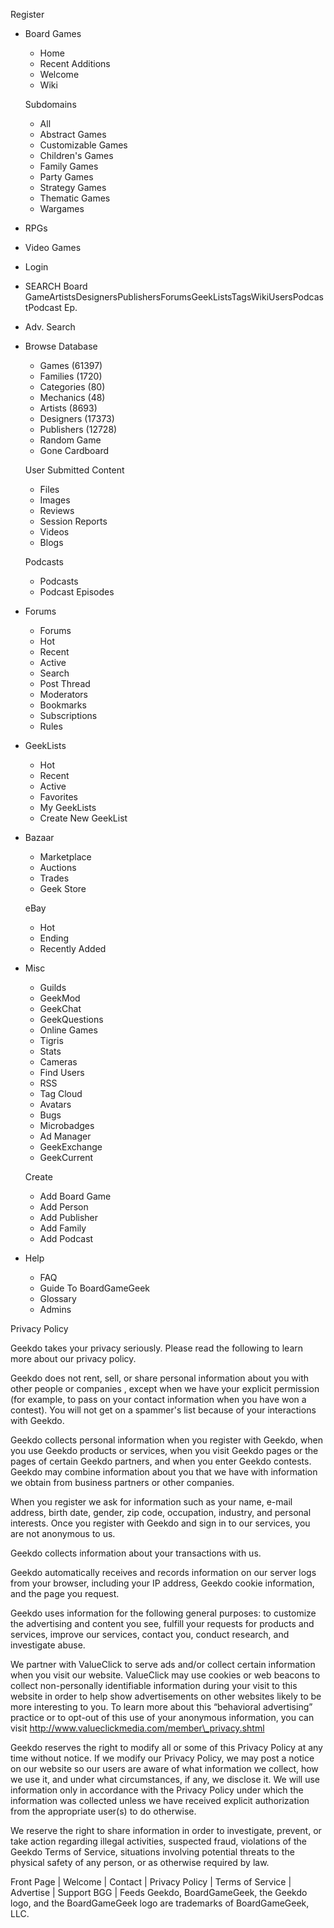   
Register

*   Board Games
    
    *   Home
    *   Recent Additions
    *   Welcome
    *   Wiki
    
    Subdomains
    *   All
    *   Abstract Games
    *   Customizable Games
    *   Children's Games
    *   Family Games
    *   Party Games
    *   Strategy Games
    *   Thematic Games
    *   Wargames
*   RPGs
*   Video Games
*   Login

*   SEARCH Board GameArtistsDesignersPublishersForumsGeekListsTagsWikiUsersPodcastPodcast Ep.
*   Adv. Search

*   Browse Database
    
    *   Games (61397)
    *   Families (1720)
    *   Categories (80)
    *   Mechanics (48)
    *   Artists (8693)
    *   Designers (17373)
    *   Publishers (12728)
    *   Random Game
    *   Gone Cardboard
    
    User Submitted Content
    
    *   Files
    *   Images
    *   Reviews
    *   Session Reports
    *   Videos
    *   Blogs
    
    Podcasts
    *   Podcasts
    *   Podcast Episodes
*   Forums
    *   Forums
    *   Hot
    *   Recent
    *   Active
    *   Search
    *   Post Thread
    *   Moderators
    *   Bookmarks
    *   Subscriptions
    *   Rules
*   GeekLists
    *   Hot
    *   Recent
    *   Active
    *   Favorites
    *   My GeekLists
    *   Create New GeekList
*   Bazaar
    
    *   Marketplace
    *   Auctions
    *   Trades
    *   Geek Store
    
    eBay
    *   Hot
    *   Ending
    *   Recently Added
*   Misc
    
    *   Guilds
    *   GeekMod
    *   GeekChat
    *   GeekQuestions
    *   Online Games
    *   Tigris
    *   Stats
    *   Cameras
    *   Find Users
    *   RSS
    *   Tag Cloud
    *   Avatars
    *   Bugs
    *   Microbadges
    *   Ad Manager
    *   GeekExchange
    *   GeekCurrent
    
    Create
    *   Add Board Game
    *   Add Person
    *   Add Publisher
    *   Add Family
    *   Add Podcast
*   Help
    *   FAQ
    *   Guide To BoardGameGeek
    *   Glossary
    *   Admins

Privacy Policy

Geekdo takes your privacy seriously. Please read the following to learn more about our privacy policy.

Geekdo does not rent, sell, or share personal information about you with other people or companies , except when we have your explicit permission (for example, to pass on your contact information when you have won a contest). You will not get on a spammer's list because of your interactions with Geekdo.

Geekdo collects personal information when you register with Geekdo, when you use Geekdo products or services, when you visit Geekdo pages or the pages of certain Geekdo partners, and when you enter Geekdo contests. Geekdo may combine information about you that we have with information we obtain from business partners or other companies.

When you register we ask for information such as your name, e-mail address, birth date, gender, zip code, occupation, industry, and personal interests. Once you register with Geekdo and sign in to our services, you are not anonymous to us.

Geekdo collects information about your transactions with us.

Geekdo automatically receives and records information on our server logs from your browser, including your IP address, Geekdo cookie information, and the page you request.

Geekdo uses information for the following general purposes: to customize the advertising and content you see, fulfill your requests for products and services, improve our services, contact you, conduct research, and investigate abuse.

We partner with ValueClick to serve ads and/or collect certain information when you visit our website. ValueClick may use cookies or web beacons to collect non-personally identifiable information during your visit to this website in order to help show advertisements on other websites likely to be more interesting to you. To learn more about this “behavioral advertising” practice or to opt-out of this use of your anonymous information, you can visit http://www.valueclickmedia.com/member\_privacy.shtml

Geekdo reserves the right to modify all or some of this Privacy Policy at any time without notice. If we modify our Privacy Policy, we may post a notice on our website so our users are aware of what information we collect, how we use it, and under what circumstances, if any, we disclose it. We will use information only in accordance with the Privacy Policy under which the information was collected unless we have received explicit authorization from the appropriate user(s) to do otherwise.

We reserve the right to share information in order to investigate, prevent, or take action regarding illegal activities, suspected fraud, violations of the Geekdo Terms of Service, situations involving potential threats to the physical safety of any person, or as otherwise required by law.

Front Page | Welcome | Contact | Privacy Policy | Terms of Service | Advertise | Support BGG | Feeds Geekdo, BoardGameGeek, the Geekdo logo, and the BoardGameGeek logo are trademarks of BoardGameGeek, LLC.